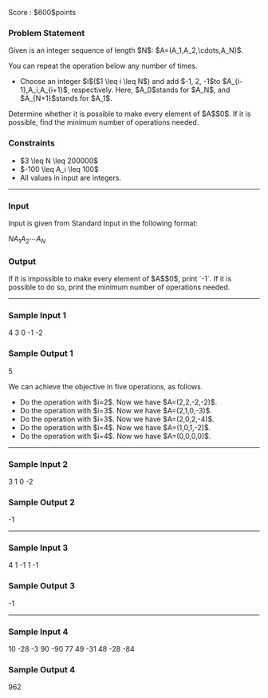 
<div>

<span>

<span>

<p>
Score : $600$points
</p>

<div>

<section>

### **Problem Statement**

<p>
Given is an integer sequence of length $N$: $A=(A_1,A_2,\cdots,A_N)$.
</p>

<p>
You can repeat the operation below any number of times.
</p>

<ul>

<li>
Choose an integer $i$($1 \leq i \leq N$) and add $-1, 2, -1$to $A_{i-1},A_i,A_{i+1}$, respectively.
Here, $A_0$stands for $A_N$, and $A_{N+1}$stands for $A_1$.
</li>

</ul>

<p>
Determine whether it is possible to make every element of $A$$0$. If it is possible, find the minimum number of operations needed.
</p>

</section>

</div>

<div>

<section>

### **Constraints**

<ul>

<li>
$3 \leq N \leq 200000$
</li>

<li>
$-100 \leq A_i \leq 100$
</li>

<li>
All values in input are integers.
</li>

</ul>

</section>

</div>

---

<div>

<div>

<section>

### **Input**

<p>
Input is given from Standard Input in the following format:
</p>

<div>

$N$$A_1$$A_2$$\cdots$$A_N$
</div>

</section>

</div>

<div>

<section>

### **Output**

<p>
If it is impossible to make every element of $A$$0$, print `-1`.
If it is possible to do so, print the minimum number of operations needed.
</p>

</section>

</div>

</div>

---

<div>

<section>

### **Sample Input 1**

<div>

4
3 0 -1 -2

</div>

</section>

</div>

<div>

<section>

### **Sample Output 1**

<div>

5

</div>

<p>
We can achieve the objective in five operations, as follows.
</p>

<ul>

<li>
Do the operation with $i=2$. Now we have $A=(2,2,-2,-2)$.
</li>

<li>
Do the operation with $i=3$. Now we have $A=(2,1,0,-3)$.
</li>

<li>
Do the operation with $i=3$. Now we have $A=(2,0,2,-4)$.
</li>

<li>
Do the operation with $i=4$. Now we have $A=(1,0,1,-2)$.
</li>

<li>
Do the operation with $i=4$. Now we have $A=(0,0,0,0)$.
</li>

</ul>

</section>

</div>

---

<div>

<section>

### **Sample Input 2**

<div>

3
1 0 -2

</div>

</section>

</div>

<div>

<section>

### **Sample Output 2**

<div>

-1

</div>

</section>

</div>

---

<div>

<section>

### **Sample Input 3**

<div>

4
1 -1 1 -1

</div>

</section>

</div>

<div>

<section>

### **Sample Output 3**

<div>

-1

</div>

</section>

</div>

---

<div>

<section>

### **Sample Input 4**

<div>

10
-28 -3 90 -90 77 49 -31 48 -28 -84

</div>

</section>

</div>

<div>

<section>

### **Sample Output 4**

<div>

962

</div>

</section>

</div>

</span>

</span>

</div>
